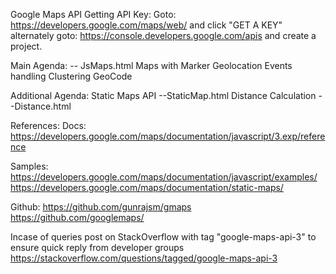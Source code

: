 Google Maps API
Getting API Key:
    Goto: https://developers.google.com/maps/web/ and click "GET A KEY" 
    alternately goto: https://console.developers.google.com/apis and create a project.


Main Agenda: -- JsMaps.html
Maps with Marker
Geolocation
Events handling
Clustering
GeoCode


Additional Agenda:
Static Maps API --StaticMap.html
Distance Calculation --Distance.html

References:
Docs:
https://developers.google.com/maps/documentation/javascript/3.exp/reference

Samples:
https://developers.google.com/maps/documentation/javascript/examples/
https://developers.google.com/maps/documentation/static-maps/

Github:
    https://github.com/gunrajsm/gmaps
    https://github.com/googlemaps/


    
Incase of queries post on StackOverflow with tag "google-maps-api-3" to ensure quick reply from developer groups
https://stackoverflow.com/questions/tagged/google-maps-api-3